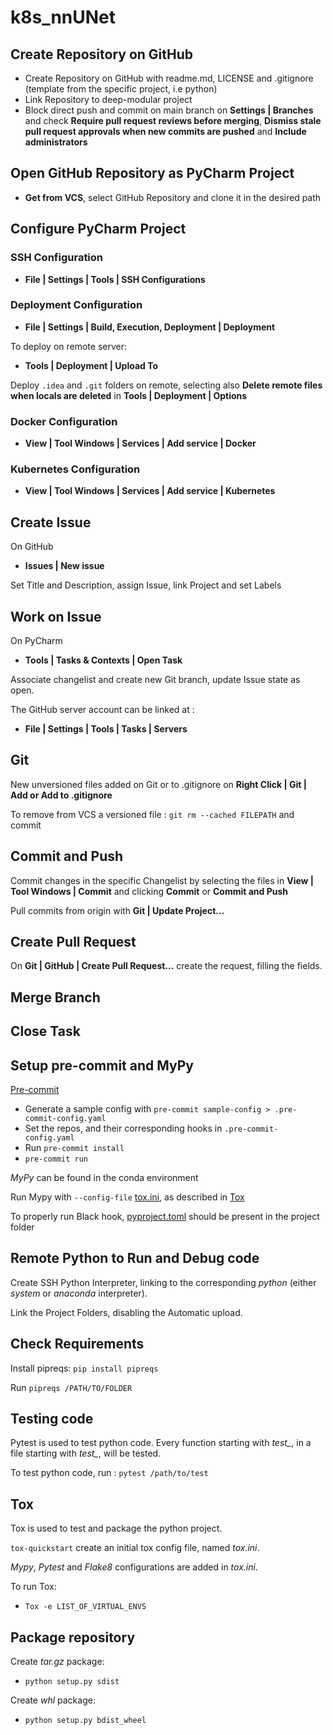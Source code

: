 # k8s_nnUNet

## Create Repository on GitHub

* Create Repository on GitHub with readme.md, LICENSE and .gitignore (template from the specific project, i.e python)
* Link Repository to deep-modular project
* Block direct push and commit on main branch on **Settings | Branches** and check **Require pull request reviews before
  merging**, **Dismiss stale pull request approvals when new commits are pushed** and **Include administrators**

## Open GitHub Repository as PyCharm Project

* **Get from VCS**, select GitHub Repository and clone it in the desired path

## Configure PyCharm Project

### SSH Configuration

* **File | Settings | Tools | SSH Configurations**

### Deployment Configuration

* **File | Settings | Build, Execution, Deployment | Deployment**

To deploy on remote server:

* **Tools | Deployment | Upload To**

Deploy `.idea` and `.git` folders on remote, selecting also **Delete remote files when locals are deleted** in
**Tools | Deployment | Options**

### Docker Configuration

* **View | Tool Windows | Services | Add service | Docker**

### Kubernetes Configuration

* **View | Tool Windows | Services | Add service | Kubernetes**

## Create Issue

On GitHub

* **Issues | New issue**

Set Title and Description, assign Issue, link Project and set Labels

## Work on Issue

On PyCharm

* **Tools | Tasks & Contexts | Open Task**

Associate changelist and create new Git branch, update Issue state as open.

The GitHub server account can be linked at :

* **File | Settings | Tools | Tasks | Servers**

## Git

New unversioned files added on Git or to .gitignore on **Right Click | Git | Add or Add to .gitignore**

To remove from VCS a versioned file : `git rm --cached FILEPATH` and commit

## Commit and Push

Commit changes in the specific Changelist by selecting the files in **View | Tool Windows | Commit** and clicking
**Commit** or **Commit and Push**

Pull commits from origin with **Git | Update Project...**
## Create Pull Request

On **Git | GitHub | Create Pull Request...** create the request, filling the fields.

## Merge Branch

## Close Task

## Setup pre-commit and MyPy

[Pre-commit](https://pre-commit.com)
* Generate a sample config with `pre-commit sample-config > .pre-commit-config.yaml`
* Set the repos, and their corresponding hooks in `.pre-commit-config.yaml`
* Run `pre-commit install`
* `pre-commit run`

*MyPy* can be found in the conda environment

Run Mypy with `--config-file` [tox.ini](k8s_data_preparation/tox.ini), as described in [Tox](#tox)

To properly run Black hook, [pyproject.toml](pyproject.toml) should be present in the project folder

## Remote Python to Run and Debug code

Create SSH Python Interpreter, linking to the corresponding *python* (either *system* or *anaconda* interpreter).

Link the Project Folders, disabling the Automatic upload.

## Check Requirements

Install pipreqs: `pip install pipreqs`

Run `pipreqs /PATH/TO/FOLDER`

## Testing code

Pytest is used to test python code. Every function starting with *test_*, in a file starting with *test_*, will be
tested.

To test python code, run : `pytest /path/to/test`

## Tox

Tox is used to test and package the python project.

`tox-quickstart` create an initial tox config file, named *tox.ini*.

*Mypy*, *Pytest* and *Flake8* configurations are added in *tox.ini*.

To run Tox:

* `Tox -e LIST_OF_VIRTUAL_ENVS`

## Package repository

Create *tar.gz* package:

* `python setup.py sdist`

Create *whl* package:

* `python setup.py bdist_wheel`

